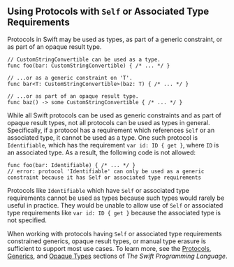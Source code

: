 Using Protocols with `Self` or Associated Type Requirements
---
Protocols in Swift may be used as types, as part of a generic constraint, or as part of an opaque result type.
```
// CustomStringConvertible can be used as a type.
func foo(bar: CustomStringConvertible) { /* ... */ }

// ...or as a generic constraint on 'T'.
func bar<T: CustomStringConvertible>(baz: T) { /* ... */ }

// ...or as part of an opaque result type.
func baz() -> some CustomStringConvertible { /* ... */ }
```

While all Swift protocols can be used as generic constraints and as part of opaque result types, not all protocols can be used as types in general. Specifically, if a protocol has a requirement which references `Self` or an associated type, it cannot be used as a type. One such protocol is `Identifiable`, which has the requirement `var id: ID { get }`, where `ID` is an associated type. As a result, the following code is not allowed:
```
func foo(bar: Identifiable) { /* ... */ }
// error: protocol 'Identifiable' can only be used as a generic constraint because it has Self or associated type requirements
```

Protocols like `Identifiable` which have `Self` or associated type requirements cannot be used as types because such types would rarely be useful in practice. They would be unable to allow use of `Self` or associated type requirements like `var id: ID { get }` because the associated type is not specified.

When working with protocols having `Self` or associated type requirements constrained generics, opaque result types, or manual type erasure is sufficient to support most use cases. To learn more, see the [Protocols](https://docs.swift.org/swift-book/LanguageGuide/Protocols.html), [Generics](https://docs.swift.org/swift-book/LanguageGuide/Generics.html), and [Opaque Types](https://docs.swift.org/swift-book/LanguageGuide/OpaqueTypes.html) sections of _The Swift Programming Language_.